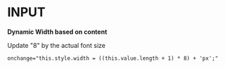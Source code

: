 **INPUT**
===========================
**Dynamic Width based on content**

Update "8" by the actual font size
```Batchfile
onchange="this.style.width = ((this.value.length + 1) * 8) + 'px';"
```
